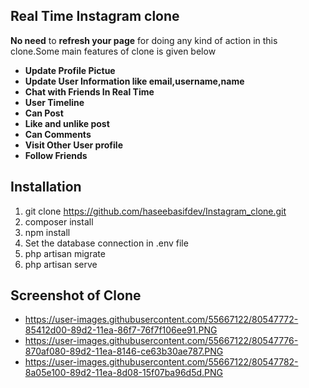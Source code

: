 ## Real Time Instagram clone
**No need** to **refresh your page** for doing any kind of action in this clone.Some main features of clone is given below

- **Update Profile Pictue**
- **Update User Information like email,username,name**
- **Chat with Friends In Real Time**
- **User Timeline**
- **Can Post**
- **Like and unlike post**
- **Can Comments**
- **Visit Other User profile**
- **Follow Friends**
## Installation
1. git clone https://github.com/haseebasifdev/Instagram_clone.git
2. composer install
3. npm install
4. Set the database connection in .env file
5. php artisan migrate
6. php artisan serve
## Screenshot of Clone


- https://user-images.githubusercontent.com/55667122/80547772-85412d00-89d2-11ea-86f7-76f7f106ee91.PNG
- https://user-images.githubusercontent.com/55667122/80547776-870af080-89d2-11ea-8146-ce63b30ae787.PNG
- https://user-images.githubusercontent.com/55667122/80547782-8a05e100-89d2-11ea-8d08-15f07ba96d5d.PNG
